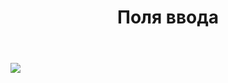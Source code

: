 ﻿---
layout: default
title: Поля ввода
position: 7
categories: 
tags: 
---

![](4-Polya-vvoda.png)

